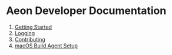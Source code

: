 # Aeon Developer Documentation 

1. [Getting Started](docs/gettingstarted.md)
2. [Logging](docs/logging.md)
3. [Contributing](docs/contributing.md)
4. [macOS Build Agent Setup](docs/osx-build-agent-setup.md)